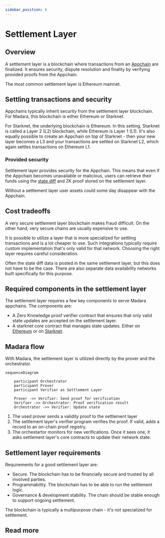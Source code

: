 ```yaml
---
sidebar_position: 6
---
```


# Settlement Layer

## Overview

A settlement layer is a blockchain where transactions from an [Appchain](/concepts/appchain) are finalized. It ensures security, dispute resolution and finality by verifying provided proofs from the Appchain.

The most common settlement layer is Ethereum mainnet.

## Settling transactions and security

Appchains typically inherit security from the settlement layer blockchain. For Madara, this blockchain is either Ethereum or Starknet.

For Starknet, the underlying blockchain is Ethereum. In this setting, Starknet is called a Layer 2 (L2) blockchain, while Ethereum is Layer 1 (L1). It's also equally possible to create an Appchain on top of Starknet - then your new layer becomes a L3 and your transactions are settled on Starknet L2, which again settles transactions on Ethereum L1.

### Provided security

Settlement layer provides security for the Appchain. This means that even if the Appchain becomes unavailable or malicious, users can retrieve their funds using the [state diff](https://docs.starknet.io/architecture-and-concepts/network-architecture/data-availability/#introduction) and ZK proof stored on the settlement layer.

Without a settlement layer user assets could some day disappear with the Appchain.

## Cost tradeoffs

A very secure settlement layer blockchain makes fraud difficult. On the other hand, very secure chains are usually expensive to use.

It is possible to utilize a layer that is more specialized for settling transactions and is a lot cheaper to use. Such integrations typically require custom implementation that's only valid for that network. Choosing the right layer requires careful consideration.

Often the state diff data is posted in the same settlement layer, but this does not have to be the case. There are also separate data availability networks built specifically for this purpose.

## Required components in the settlement layer

The settlement layer requires a few key components to serve Madara appchains. The components are:

- A Zero Knowledge proof verifier contract that ensures that only valid state updates are accepted on the settlement layer.
- A starknet core contract that manages state updates. Either on [Ethereum](https://docs.starknet.io/architecture-and-concepts/network-architecture/os/#os-and-core-contract) or on [Starknet](https://github.com/keep-starknet-strange/piltover/).

## Madara flow

With Madara, the settlement layer is utilized directly by the prover and the orchestrator.

```mermaid
sequenceDiagram

    participant Orchestrator
    participant Prover
    participant Verifier as Settlement Layer

    Prover ->> Verifier: Send proof for verification
    Verifier ->> Orchestrator: Proof verification result
    Orchestrator ->> Verifier: Update state
```

1. The used prover sends a validity proof to the settlement layer
1. The settlement layer's verifier program verifies the proof. If valid, adds a record to an on-chain proof registry.
1. The orchestartor monitors for new verifications. Once it sees one, it asks settlement layer's core contracts to update their network state.

## Settlement layer requirements

Requirements for a good settlement layer are:
- Secure. The blockchain has to be financially secure and trusted by all involved parties.
- Programmability. The blockchain has to be able to run the settlement logic.
- Governance & development stability. The chain should be stable enough to support ongoing settlement.

The blockchain is typically a multipurpose chain - it's not specialized for settlement.

## Read more

